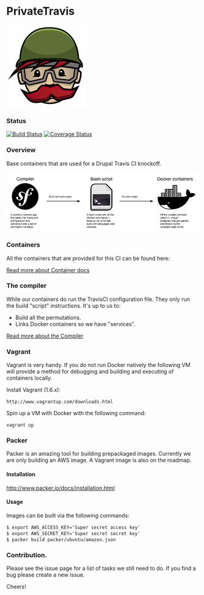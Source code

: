 PrivateTravis
=============

![PrivateTravis logo](./docs/logo.png "PrivateTravis logo")

### Status

[![Build Status](https://travis-ci.org/nickschuch/docker-drupal.svg?branch=master)](https://travis-ci.org/nickschuch/docker-drupal) [![Coverage Status](https://coveralls.io/repos/nickschuch/docker-drupal/badge.png?branch=coveralls)](https://coveralls.io/r/nickschuch/docker-drupal?branch=coveralls)

### Overview

Base containers that are used for a Drupal Travis CI knockoff.

![Diagram](./docs/diagram.png "docs/diagram.png")

### Containers

All the containers that are provided for this CI can be found here:

[Read more about Container docs](containers)

### The compiler

While our containers do run the TravisCI configuration file. They only run the
build "script" instructions. It's up to us to:

* Build all the permutations.
* Links Docker containers so we have "services".

[Read more about the Compiler](compiler)

### Vagrant

Vagrant is very handy. If you do not run Docker natively the following VM will
provide a method for debugging and building and executing of containers locally.

Install Vagrant (1.6.x):

```
http://www.vagrantup.com/downloads.html
```

Spin up a VM with Docker with the following command:

```
vagrant up
```

### Packer

Packer is an amazing tool for building prepackaged images. Currently we are only building an AWS image.
A Vagrant image is also on the roadmap.

#### Installation

http://www.packer.io/docs/installation.html

#### Usage

Images can be built via the following commands:

```
$ export AWS_ACCESS_KEY='Super secret access key'
$ export AWS_SECRET_KEY='Super secret secret key'
$ packer build packer/ubuntu/amazon.json
```

### Contribution.

Please see the issue page for a list of tasks we still need to do. If you find a bug please create a new issue.

Cheers!
